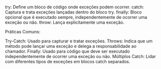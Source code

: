 try: Define um bloco de código onde exceções podem ocorrer. catch: Captura e trata exceções lançadas dentro do bloco try. finally: Bloco opcional que é executado sempre, independentemente de ocorrer uma exceção ou não. throw: Lança explicitamente uma exceção.

Práticas Comuns:

Try-Catch: Usado para capturar e tratar exceções. Throws: Indica que um método pode lançar uma exceção e delega a responsabilidade ao chamador. Finally: Usado para código que deve ser executado independentemente de ocorrer uma exceção ou não. Múltiplos Catch: Lidar com diferentes tipos de exceções em blocos catch separados.